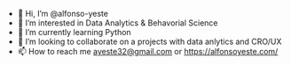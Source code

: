 - 👋 Hi, I’m @alfonso-yeste
- 👀 I’m interested in Data Analytics & Behavorial Science
- 🌱 I’m currently learning Python
- 💞️ I’m looking to collaborate on a projects with data anlytics and CRO/UX
- 📫 How to reach me ayeste32@gmail.com or https://alfonsoyeste.com/

<!---
alfonso-yeste/alfonso-yeste is a ✨ special ✨ repository because its `README.md` (this file) appears on your GitHub profile.
You can click the Preview link to take a look at your changes.
--->
